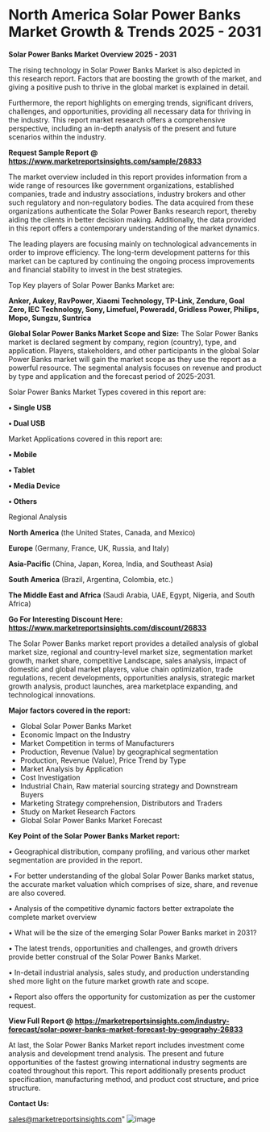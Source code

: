  # North America Solar Power Banks Market Growth & Trends 2025 - 2031

<Strong> Solar Power Banks Market Overview 2025 - 2031</strong>

The rising technology in Solar Power Banks Market is also depicted in this research report. Factors that are boosting the growth of the market, and giving a positive push to thrive in the global market is explained in detail.

Furthermore, the report highlights on emerging trends, significant drivers, challenges, and opportunities, providing all necessary data for thriving in the industry. This report market research offers a comprehensive perspective, including an in-depth analysis of the present and future scenarios within the industry.

<strong>Request Sample Report @ <a href=https://www.marketreportsinsights.com/sample/26833>https://www.marketreportsinsights.com/sample/26833</a></strong>

The market overview included in this report provides information from a wide range of resources like government organizations, established companies, trade and industry associations, industry brokers and other such regulatory and non-regulatory bodies. The data acquired from these organizations authenticate the Solar Power Banks research report, thereby aiding the clients in better decision making. Additionally, the data provided in this report offers a contemporary understanding of the market dynamics.

The leading players are focusing mainly on technological advancements in order to improve efficiency. The long-term development patterns for this market can be captured by continuing the ongoing process improvements and financial stability to invest in the best strategies.

Top Key players of Solar Power Banks Market are:

<strong>Anker, Aukey, RavPower, Xiaomi Technology, TP-Link, Zendure, Goal Zero, IEC Technology, Sony, Limefuel, Poweradd, Gridless Power, Philips, Mopo, Sungzu, Suntrica</strong>

<strong><b>Global Solar Power Banks Market Scope and Size:</b></strong>
The Solar Power Banks market is declared segment by company, region (country), type, and application. Players, stakeholders, and other participants in the global Solar Power Banks market will gain the market scope as they use the report as a powerful resource. The segmental analysis focuses on revenue and product by type and application and the forecast period of 2025-2031.

Solar Power Banks Market Types covered in this report are:

<strong>• Single USB

• Dual USB</strong>

Market Applications covered in this report are:

<strong>• Mobile

• Tablet

• Media Device

• Others</strong> 

Regional Analysis

<strong>North America</strong> (the United States, Canada, and Mexico)

<strong>Europe</strong> (Germany, France, UK, Russia, and Italy)

<strong>Asia-Pacific</strong> (China, Japan, Korea, India, and Southeast Asia)

<strong>South America</strong> (Brazil, Argentina, Colombia, etc.)

<strong>The Middle East and Africa</strong> (Saudi Arabia, UAE, Egypt, Nigeria, and South Africa)

<strong>Go For Interesting Discount Here: <a href=https://www.marketreportsinsights.com/discount/26833>https://www.marketreportsinsights.com/discount/26833</a></strong>

The Solar Power Banks market report provides a detailed analysis of global market size, regional and country-level market size, segmentation market growth, market share, competitive Landscape, sales analysis, impact of domestic and global market players, value chain optimization, trade regulations, recent developments, opportunities analysis, strategic market growth analysis, product launches, area marketplace expanding, and technological innovations.

<strong><b>Major factors covered in the report:</b></strong>
<ul>
  <li>Global Solar Power Banks Market </li>
  <li>Economic Impact on the Industry</li>
  <li>Market Competition in terms of Manufacturers</li>
  <li>Production, Revenue (Value) by geographical segmentation</li>
  <li>Production, Revenue (Value), Price Trend by Type</li>
  <li>Market Analysis by Application</li>
  <li>Cost Investigation</li>
  <li>Industrial Chain, Raw material sourcing strategy and Downstream Buyers</li>
  <li>Marketing Strategy comprehension, Distributors and Traders</li>
  <li>Study on Market Research Factors</li>
  <li>Global Solar Power Banks Market Forecast</li>
</ul>

<strong><b>Key Point of the Solar Power Banks Market report:</b></strong>

• Geographical distribution, company profiling, and various other market segmentation are provided in the report.

• For better understanding of the global Solar Power Banks market status, the accurate market valuation which comprises of size, share, and revenue are also covered.

• Analysis of the competitive dynamic factors better extrapolate the complete market overview

• What will be the size of the emerging Solar Power Banks market in 2031?

• The latest trends, opportunities and challenges, and growth drivers provide better construal of the Solar Power Banks Market.

• In-detail industrial analysis, sales study, and production understanding shed more light on the future market growth rate and scope.

• Report also offers the opportunity for customization as per the customer request.

<strong><b>View Full Report @ <a href=https://marketreportsinsights.com/industry-forecast/solar-power-banks-market-forecast-by-geography-26833>https://marketreportsinsights.com/industry-forecast/solar-power-banks-market-forecast-by-geography-26833</a></b></strong>


At last, the Solar Power Banks Market report includes investment come analysis and development trend analysis. The present and future opportunities of the fastest growing international industry segments are coated throughout this report. This report additionally presents product specification, manufacturing method, and product cost structure, and price structure.

<strong>Contact Us:</strong>

sales@marketreportsinsights.com"
![image](https://github.com/user-attachments/assets/a0e0512c-ab87-4744-8084-8c93d57189e1)

